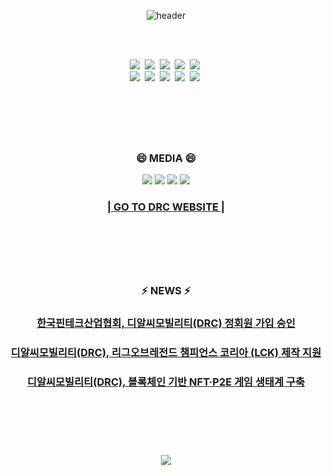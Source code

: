 <div align="center">

![header](https://capsule-render.vercel.app/api?type=waving&color=auto&height=300&section=header&text=DRC%20MOBILITY&fontSize=70&animation=fadeIn&fontAlignY=38&desc=&descAlignY=51&descAlign=62)
  
<br>
<br>
  
<p align="center">
  <img src="https://img.shields.io/badge/Python-3766AB?style=flat-square&logo=Python&logoColor=white"/></a>&nbsp 
  <img src="https://img.shields.io/badge/Java-007396?style=flat-square&logo=Java&logoColor=white"/></a>&nbsp
  <img src="https://img.shields.io/badge/Django-092E20?style=flat-square&logo=Django&logoColor=white"/></a>&nbsp
  <img src="https://img.shields.io/badge/C-A8B9CC?style=flat-square&logo=C&logoColor=white"/></a>&nbsp 
  <img src="https://img.shields.io/badge/Javascript-ffb13b?style=flat-square&logo=javascript&logoColor=white"/></a>&nbsp
  <br>
  <img src="https://img.shields.io/badge/css-1572B6?style=flat-square&logo=css3&logoColor=white"/></a>&nbsp 
  <img src="https://img.shields.io/badge/SpringBoot-6DB33F?style=flat-square&logo=Spring&logoColor=white"/></a>&nbsp 
  <img src="https://img.shields.io/badge/C++-00599C?style=flat-square&logo=C%2B%2B&logoColor=white"/></a>&nbsp 
  <img src="https://img.shields.io/badge/Mysql-E6B91E?style=flat-square&logo=MySql&logoColor=white"/></a>&nbsp 
  <img src="https://img.shields.io/badge/aws-333664?style=flat-square&logo=amazon-aws&logoColor=white"/></a>&nbsp  
</p>

<br>

#
<br>
<h3 align="center"> 😄 MEDIA 😄 </h3>
<p align="center">
  <a href="https://twitter.com/drc_asia"><img src="https://img.shields.io/badge/Twitter-1DA1F2?style=flat-square&logo=Twitter&logoColor=white"/></a>
  <a href="https://open.kakao.com/o/gQnaStIc"><img src="https://img.shields.io/badge/KakaoTalk-FFCD00?style=flat-square&logo=KakaoTalk&logoColor=white"/></a>
  <a href="https://medium.com/@drcmobility"><img src="https://img.shields.io/badge/Medium-000000?style=flat-square&logo=Medium&logoColor=white"/></a>
  <a href="https://t.me/drc_blockchain"><img src="https://img.shields.io/badge/Telegram-26A5E4?style=flat-square&logo=Telegram&logoColor=white"/></a>
  </p>
  <h3 align="center"><a href="https://drc.asia/">|  GO TO DRC WEBSITE  |</a></h3>
  <br>
  
#
<br>
<h3 align="center"> ⚡ NEWS ⚡</h3>
<h3 align="center"><a href="https://www.itbiznews.com/news/articleView.html?idxno=68828">한국핀테크산업협회, 디알씨모빌리티(DRC) 정회원 가입 승인</a></h3>
<h3 align="center"><a href="https://www.coinreaders.com/28250">디알씨모빌리티(DRC), 리그오브레전드 챔피언스 코리아 (LCK) 제작 지원</a></h3>
<h3 align="center"><a href="https://m.coinreaders.com/a.html?uid=26117">디알씨모빌리티(DRC), 블록체인 기반 NFT·P2E 게임 생태계 구축</a></h3>


<br>

#
<br>

<br>
<img src="https://ghchart.rshah.org/219138/DRCmobility"/>
</div>
